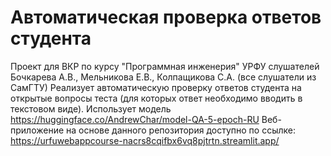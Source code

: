# Автоматическая проверка ответов студента
Проект для ВКР по курсу "Программная инженерия" УРФУ слушателей Бочкарева А.В., Мельникова Е.В., Колпащикова С.А. (все слушатели из СамГТУ) 
Реализует автоматическую проверку ответов студента на открытые вопросы теста (для которых ответ необходимо вводить в текстовом виде). Использует модель https://huggingface.co/AndrewChar/model-QA-5-epoch-RU
Веб-приложение на основе данного репозитория доступно по ссылке: https://urfuwebappcourse-nacrs8cqifbx6vq8pjtrtn.streamlit.app/
